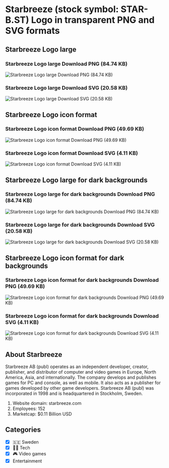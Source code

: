 # Starbreeze (stock symbol: STAR-B.ST) Logo in transparent PNG and SVG formats

## Starbreeze Logo large

### Starbreeze Logo large Download PNG (84.74 KB)

![Starbreeze Logo large Download PNG (84.74 KB)](/img/orig/STAR-B.ST_BIG-670ef20b.png)

### Starbreeze Logo large Download SVG (20.58 KB)

![Starbreeze Logo large Download SVG (20.58 KB)](/img/orig/STAR-B.ST_BIG-1affcbef.svg)

## Starbreeze Logo icon format

### Starbreeze Logo icon format Download PNG (49.69 KB)

![Starbreeze Logo icon format Download PNG (49.69 KB)](/img/orig/STAR-B.ST-9a5a0a41.png)

### Starbreeze Logo icon format Download SVG (4.11 KB)

![Starbreeze Logo icon format Download SVG (4.11 KB)](/img/orig/STAR-B.ST-10c0f04b.svg)

## Starbreeze Logo large for dark backgrounds

### Starbreeze Logo large for dark backgrounds Download PNG (84.74 KB)

![Starbreeze Logo large for dark backgrounds Download PNG (84.74 KB)](/img/orig/STAR-B.ST_BIG.D-771e2c5c.png)

### Starbreeze Logo large for dark backgrounds Download SVG (20.58 KB)

![Starbreeze Logo large for dark backgrounds Download SVG (20.58 KB)](/img/orig/STAR-B.ST_BIG.D-122beb1f.svg)

## Starbreeze Logo icon format for dark backgrounds

### Starbreeze Logo icon format for dark backgrounds Download PNG (49.69 KB)

![Starbreeze Logo icon format for dark backgrounds Download PNG (49.69 KB)](/img/orig/STAR-B.ST.D-dd63320b.png)

### Starbreeze Logo icon format for dark backgrounds Download SVG (4.11 KB)

![Starbreeze Logo icon format for dark backgrounds Download SVG (4.11 KB)](/img/orig/STAR-B.ST.D-88955419.svg)

## About Starbreeze

Starbreeze AB (publ) operates as an independent developer, creator, publisher, and distributor of computer and video games in Europe, North America, Asia, and internationally. The company develops and publishes games for PC and console, as well as mobile. It also acts as a publisher for games developed by other game developers. Starbreeze AB (publ) was incorporated in 1998 and is headquartered in Stockholm, Sweden.

1. Website domain: starbreeze.com
2. Employees: 152
3. Marketcap: $0.11 Billion USD


## Categories
- [x] 🇸🇪 Sweden
- [x] 👩‍💻 Tech
- [x] 🎮 Video games
- [x] Entertainment
